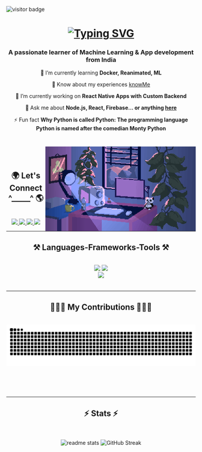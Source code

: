 <!--[![MasterHead]()](https://github.com/meeyth)-->
![visitor badge](https://visitor-badge.laobi.icu/badge?page_id=meeyth.meeyth&left_color=%235365F7&right_color=%23ff6347&left_text=Hello%20Visitors)
<h1 align="center">
<a href="https://github.com/meeyth/meeyth"><img src="https://readme-typing-svg.demolab.com?font=Montserrat&weight=700&size=30&duration=3000&pause=1000&color=6777F7&center=true&random=true&width=500&lines=Hey%2C+There!+%F0%9F%91%8B%F0%9F%8F%BB;I'm+Myth!+%F0%9F%8F%84%F0%9F%8F%BB%E2%80%8D%E2%99%82%EF%B8%8F" alt="Typing SVG" /></a>
</h1>



<h3 align="center">A passionate learner of Machine Learning & App development from India</h3>


<div align="center">

   🌱 I’m currently learning **Docker, Reanimated, ML**
   
   📄 Know about my experiences [knowMe](https://drive.google.com/file/d/1lV5JYhaRB0W3UgfVSvHRTZeHAGQzjqq8/view?usp=sharing)
   
   🔭 I’m currently working on **React Native Apps with Custom Backend**
   
   💬 Ask me about **Node.js, React, Firebase... or anything [here](https://github.com/meeyth/meeyth/issues)**
    

  ⚡ Fun fact **Why Python is called Python: The programming language Python is named after the comedian Monty Python**

 </div>



<h1 align="center">
 <img align="right" alt="Coding" width="400" src="./room.gif">
</h1>

<br/>
<br/>

<h2 align="center">🌍 Let's Connect ^_____^ 🌎</h2>
<br>


<div align="center">
   
  <a href="mailto:anurupbhowmick2003@gmail.com">
    <img src="https://img.shields.io/badge/Gmail-333333?style=for-the-badge&logo=gmail&logoColor=red" />
  </a>
  <a href="https://www.linkedin.com/in/anurup-bhowmick-95a12221b/" target="_blank">
    <img src="https://img.shields.io/badge/LinkedIn-0077B5?style=for-the-badge&logo=linkedin&logoColor=white" target="_blank" />
  </a>
  <a href="https://www.hackerrank.com/profile/anurupbhowmick01" target="_blank">
    <img src="https://img.shields.io/badge/-Hackerrank-2EC866?style=for-the-badge&logo=HackerRank&logoColor=white" target="_blank" />
  </a>

  <a href="https://www.instagram.com/de.b_u_g/" target="_blank">
      <img src="https://img.shields.io/badge/Instagram-E4405F?style=for-the-badge&logo=instagram&logoColor=white" target="_blank" />
  </a>
</div>

<hr>

<h2 align="center">⚒️ Languages-Frameworks-Tools ⚒️</h2>
<br/>
<div align="center">
    <img src="https://skillicons.dev/icons?i=react,bootstrap,mui,html,css,github,figma,tailwind,git,sass,go,cpp,php" />
    <img src="https://skillicons.dev/icons?i=nodejs,python,javascript,typescript,express,firebase,mongodb,c,java,nextjs,mysql,flask" /><br>
  <img src="https://skillicons.dev/icons?i=redux,vscode,visualstudio,postman,prisma,heroku,ai,ps,pr,vite,idea" /><br>
</div>

<br/>
<hr/>

<div align="center">
  <h2>👨🏻‍💻 My Contributions 👨🏻‍💻</h2>
  <br>
  <img alt="snake eating my contributions" src="https://raw.githubusercontent.com/meeyth/meeyth/output/github-contribution-grid-snake.svg" />
  
  <br/><br/><br/>
</div>

<hr/>


<h2 align="center">⚡ Stats ⚡</h2>
<br>

<p align="center">
   <img src="https://github-readme-stats.vercel.app/api?username=meeyth&count_private=true&show_icons=true&theme=tokyonight&rank_icon=github&border_radius=5" alt="readme stats" />
   <img src="https://streak-stats.demolab.com?user=meeyth&theme=tokyonight&hide_border=true&date_format=M%20j%5B%2C%20Y%5D" alt="GitHub Streak" />
</p>
